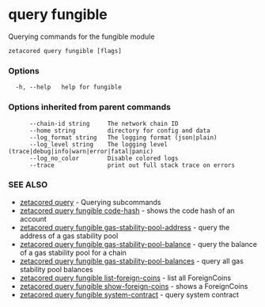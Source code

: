 # query fungible

Querying commands for the fungible module

```
zetacored query fungible [flags]
```

### Options

```
  -h, --help   help for fungible
```

### Options inherited from parent commands

```
      --chain-id string     The network chain ID
      --home string         directory for config and data 
      --log_format string   The logging format (json|plain) 
      --log_level string    The logging level (trace|debug|info|warn|error|fatal|panic) 
      --log_no_color        Disable colored logs
      --trace               print out full stack trace on errors
```

### SEE ALSO

* [zetacored query](zetacored_query.md)	 - Querying subcommands
* [zetacored query fungible code-hash](zetacored_query_fungible_code-hash.md)	 - shows the code hash of an account
* [zetacored query fungible gas-stability-pool-address](zetacored_query_fungible_gas-stability-pool-address.md)	 - query the address of a gas stability pool
* [zetacored query fungible gas-stability-pool-balance](zetacored_query_fungible_gas-stability-pool-balance.md)	 - query the balance of a gas stability pool for a chain
* [zetacored query fungible gas-stability-pool-balances](zetacored_query_fungible_gas-stability-pool-balances.md)	 - query all gas stability pool balances
* [zetacored query fungible list-foreign-coins](zetacored_query_fungible_list-foreign-coins.md)	 - list all ForeignCoins
* [zetacored query fungible show-foreign-coins](zetacored_query_fungible_show-foreign-coins.md)	 - shows a ForeignCoins
* [zetacored query fungible system-contract](zetacored_query_fungible_system-contract.md)	 - query system contract

